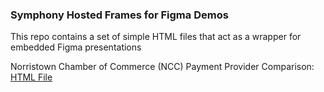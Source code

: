 ### Symphony Hosted Frames for Figma Demos

This repo contains a set of simple HTML files that act as a wrapper for embedded Figma presentations


Norristown Chamber of Commerce (NCC) Payment Provider Comparison: [HTML File](frames/ncc-pp-c/index.html)
